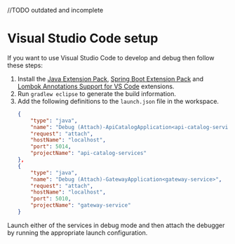 //TODO outdated and incomplete

# Visual Studio Code setup

If you want to use Visual Studio Code to develop and debug then follow these steps:

1. Install the [Java Extension Pack](https://marketplace.visualstudio.com/items?itemName=vscjava.vscode-java-pack), [Spring Boot Extension Pack](https://marketplace.visualstudio.com/items?itemName=Pivotal.vscode-boot-dev-pack) and [Lombok Annotations Support for VS Code](https://marketplace.visualstudio.com/items?itemName=GabrielBB.vscode-lombok) extensions.
2. Run `gradlew eclipse` to generate the build information.
1. Add the following definitions to the `launch.json` file in the workspace.
    ```json
    {
        "type": "java",
        "name": "Debug (Attach)-ApiCatalogApplication<api-catalog-services>",
        "request": "attach",
        "hostName": "localhost",
        "port": 5014,
        "projectName": "api-catalog-services"
    },
    {
        "type": "java",
        "name": "Debug (Attach)-GatewayApplication<gateway-service>",
        "request": "attach",
        "hostName": "localhost",
        "port": 5010,
        "projectName": "gateway-service"
    }
    ```
Launch either of the services in debug mode and then attach the debugger by running the appropriate launch configuration.
